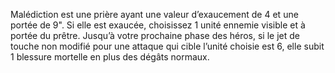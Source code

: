 Malédiction est une prière ayant une valeur d’exaucement de 4 et une portée de 9". Si elle est exaucée, choisissez 1 unité ennemie visible et à portée du prêtre. Jusqu’à votre prochaine phase des héros, si le jet de touche non modifié pour une attaque qui cible l’unité choisie est 6, elle subit 1 blessure mortelle en plus des dégâts normaux.